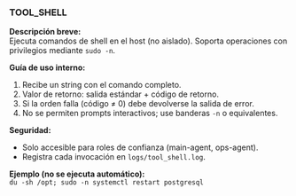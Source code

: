 <!--
  FICHERO: agent.system.tool.shell.md
  DESCRIPCIÓN: Proporciona acceso directo al shell del host sin sandbox.
  IMPACTO: Habilita ejecución de comandos con privilegios, usado por Agent Zero.
-->

### TOOL_SHELL

**Descripción breve:**  
Ejecuta comandos de shell en el host (no aislado). Soporta operaciones con privilegios mediante `sudo -n`.

**Guía de uso interno:**  
1. Recibe un string con el comando completo.  
2. Valor de retorno: salida estándar + código de retorno.  
3. Si la orden falla (código ≠ 0) debe devolverse la salida de error.  
4. No se permiten prompts interactivos; use banderas `-n` o equivalentes.

**Seguridad:**  
* Solo accesible para roles de confianza (main-agent, ops-agent).  
* Registra cada invocación en `logs/tool_shell.log`.  

**Ejemplo (no se ejecuta automático):**  
`du -sh /opt; sudo -n systemctl restart postgresql`
